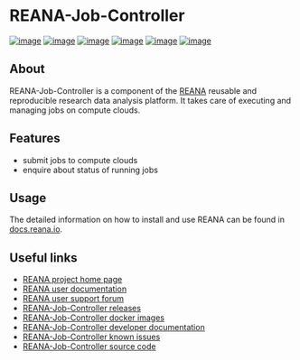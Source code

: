 # REANA-Job-Controller

[![image](https://github.com/reanahub/reana-job-controller/workflows/CI/badge.svg)](https://github.com/reanahub/reana-job-controller/actions)
[![image](https://readthedocs.org/projects/reana-job-controller/badge/?version=latest)](https://reana-job-controller.readthedocs.io/en/latest/?badge=latest)
[![image](https://codecov.io/gh/reanahub/reana-job-controller/branch/master/graph/badge.svg)](https://codecov.io/gh/reanahub/reana-job-controller)
[![image](https://img.shields.io/badge/discourse-forum-blue.svg)](https://forum.reana.io)
[![image](https://img.shields.io/github/license/reanahub/reana-job-controller.svg)](https://github.com/reanahub/reana-job-controller/blob/master/LICENSE)
[![image](https://img.shields.io/badge/code%20style-black-000000.svg)](https://github.com/psf/black)

## About

REANA-Job-Controller is a component of the [REANA](http://www.reana.io/)
reusable and reproducible research data analysis platform. It takes care of
executing and managing jobs on compute clouds.

## Features

- submit jobs to compute clouds
- enquire about status of running jobs

## Usage

The detailed information on how to install and use REANA can be found in
[docs.reana.io](https://docs.reana.io).

## Useful links

- [REANA project home page](http://www.reana.io/)
- [REANA user documentation](https://docs.reana.io)
- [REANA user support forum](https://forum.reana.io)
- [REANA-Job-Controller releases](https://reana-job-controller.readthedocs.io/en/latest#changes)
- [REANA-Job-Controller docker images](https://hub.docker.com/r/reanahub/reana-job-controller)
- [REANA-Job-Controller developer documentation](https://reana-job-controller.readthedocs.io/)
- [REANA-Job-Controller known issues](https://github.com/reanahub/reana-job-controller/issues)
- [REANA-Job-Controller source code](https://github.com/reanahub/reana-job-controller)
